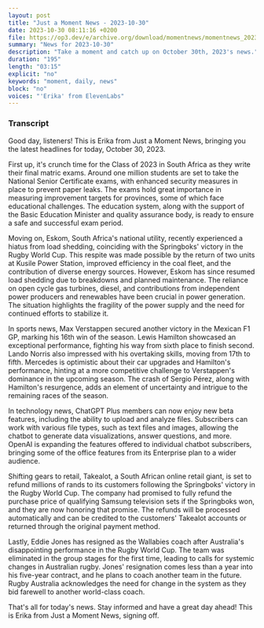```yaml
---
layout: post
title: "Just a Moment News - 2023-10-30"
date: 2023-10-30 08:11:16 +0200
file: https://op3.dev/e/archive.org/download/momentnews/momentnews_2023-10-30.mp3
summary: "News for 2023-10-30"
description: "Take a moment and catch up on October 30th, 2023's news."
duration: "195"
length: "03:15"
explicit: "no"
keywords: "moment, daily, news"
block: "no"
voices: "'Erika' from ElevenLabs"
---
```


### Transcript

Good day, listeners! This is Erika from Just a Moment News, bringing you the latest headlines for today, October 30, 2023.

First up, it's crunch time for the Class of 2023 in South Africa as they write their final matric exams. Around one million students are set to take the National Senior Certificate exams, with enhanced security measures in place to prevent paper leaks. The exams hold great importance in measuring improvement targets for provinces, some of which face educational challenges. The education system, along with the support of the Basic Education Minister and quality assurance body, is ready to ensure a safe and successful exam period.

Moving on, Eskom, South Africa's national utility, recently experienced a hiatus from load shedding, coinciding with the Springboks' victory in the Rugby World Cup. This respite was made possible by the return of two units at Kusile Power Station, improved efficiency in the coal fleet, and the contribution of diverse energy sources. However, Eskom has since resumed load shedding due to breakdowns and planned maintenance. The reliance on open cycle gas turbines, diesel, and contributions from independent power producers and renewables have been crucial in power generation. The situation highlights the fragility of the power supply and the need for continued efforts to stabilize it.

In sports news, Max Verstappen secured another victory in the Mexican F1 GP, marking his 16th win of the season. Lewis Hamilton showcased an exceptional performance, fighting his way from sixth place to finish second. Lando Norris also impressed with his overtaking skills, moving from 17th to fifth. Mercedes is optimistic about their car upgrades and Hamilton's performance, hinting at a more competitive challenge to Verstappen's dominance in the upcoming season. The crash of Sergio Pérez, along with Hamilton's resurgence, adds an element of uncertainty and intrigue to the remaining races of the season.

In technology news, ChatGPT Plus members can now enjoy new beta features, including the ability to upload and analyze files. Subscribers can work with various file types, such as text files and images, allowing the chatbot to generate data visualizations, answer questions, and more. OpenAI is expanding the features offered to individual chatbot subscribers, bringing some of the office features from its Enterprise plan to a wider audience.

Shifting gears to retail, Takealot, a South African online retail giant, is set to refund millions of rands to its customers following the Springboks' victory in the Rugby World Cup. The company had promised to fully refund the purchase price of qualifying Samsung television sets if the Springboks won, and they are now honoring that promise. The refunds will be processed automatically and can be credited to the customers' Takealot accounts or returned through the original payment method.

Lastly, Eddie Jones has resigned as the Wallabies coach after Australia's disappointing performance in the Rugby World Cup. The team was eliminated in the group stages for the first time, leading to calls for systemic changes in Australian rugby. Jones' resignation comes less than a year into his five-year contract, and he plans to coach another team in the future. Rugby Australia acknowledges the need for change in the system as they bid farewell to another world-class coach.

That's all for today's news. Stay informed and have a great day ahead! This is Erika from Just a Moment News, signing off.
